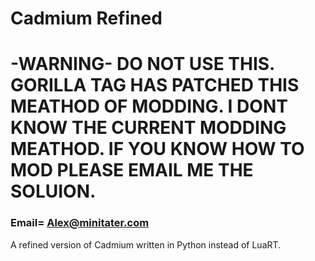 # Cadmium Refined

# -WARNING- DO NOT USE THIS. GORILLA TAG HAS PATCHED THIS MEATHOD OF MODDING. I DONT KNOW THE CURRENT MODDING MEATHOD. IF YOU KNOW HOW TO MOD PLEASE EMAIL ME THE SOLUION.
### Email= Alex@minitater.com

A refined version of Cadmium written in Python instead of LuaRT.
